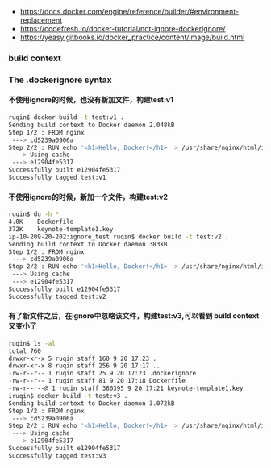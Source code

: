 - https://docs.docker.com/engine/reference/builder/#environment-replacement
- https://codefresh.io/docker-tutorial/not-ignore-dockerignore/
- https://yeasy.gitbooks.io/docker_practice/content/image/build.html

### build context

### The .dockerignore syntax

#### 不使用ignore的时候，也没有新加文件，构建test:v1
```sh
ruqin$ docker build -t test:v1 .
Sending build context to Docker daemon 2.048kB
Step 1/2 : FROM nginx
 ---> cd5239a0906a
Step 2/2 : RUN echo '<h1>Hello, Docker!</h1>' > /usr/share/nginx/html/index.html
 ---> Using cache
 ---> e12904fe5317
Successfully built e12904fe5317
Successfully tagged test:v1
```

#### 不使用ignore的时候，新加一个文件，构建test:v2

```sh
ruqin$ du -h *
4.0K	Dockerfile
372K	keynote-template1.key
ip-10-209-20-202:ignore_test ruqin$ docker build -t test:v2 .
Sending build context to Docker daemon 383kB
Step 1/2 : FROM nginx
 ---> cd5239a0906a
Step 2/2 : RUN echo '<h1>Hello, Docker!</h1>' > /usr/share/nginx/html/index.html
 ---> Using cache
 ---> e12904fe5317
Successfully built e12904fe5317
Successfully tagged test:v2
```
####  有了新文件之后，在ignore中忽略该文件，构建test:v3,可以看到  build context 又变小了
```sh
ruqin$ ls -al
total 760
drwxr-xr-x 5 ruqin staff 160 9 20 17:23 .
drwxr-xr-x 8 ruqin staff 256 9 20 17:17 ..
-rw-r--r-- 1 ruqin staff 25 9 20 17:23 .dockerignore
-rw-r--r-- 1 ruqin staff 81 9 20 17:18 Dockerfile
-rw-r--r--@ 1 ruqin staff 380395 9 20 17:21 keynote-template1.key
iruqin$ docker build -t test:v3 .
Sending build context to Docker daemon 3.072kB
Step 1/2 : FROM nginx
 ---> cd5239a0906a
Step 2/2 : RUN echo '<h1>Hello, Docker!</h1>' > /usr/share/nginx/html/index.html
 ---> Using cache
 ---> e12904fe5317
Successfully built e12904fe5317
Successfully tagged test:v3
```
